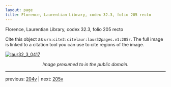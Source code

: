 ```yaml
---
layout: page
title: Florence, Laurentian Library, codex 32.3, folio 205 recto
---
```


Florence, Laurentian Library, codex 32.3, folio 205 recto

Cite this object as `urn:cite2:citelaur:laur32pages.v1:205r`.  The full image is linked to a citation tool you can use to cite regions of the image.

[![laur32_3_0417](http://www.homermultitext.org/iipsrv?IIIF=/project/homer/pyramidal/deepzoom/citelaur/laur32imgs/v1/laur32_3_0417.tif/full/800,/0/default.jpg)](http://www.homermultitext.org/ict2/?urn=urn:cite2:citelaur:laur32imgs.v1:laur32_3_0417) 

<p style="text-align: center; font-style: italic;">Image presumed to in the public domain.</p>

---

previous: [204v](../204v/) | next: [205v](../205v/)